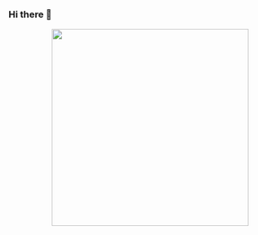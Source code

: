 ### Hi there 👋


<p align='center'>
  <a href="#"><img src="https://github-readme-stats.vercel.app/api/top-langs/?username=moshefortgang&layout=compact&langs_count=10&theme=dark&hide=html,1" width="350"></a>
</p>

<!--
**moshefortgang/moshefortgang** is a ✨ _special_ ✨ repository because its `README.md` (this file) appears on your GitHub profile.

Here are some ideas to get you started:

- 🔭 I’m currently working on ...
- 🌱 I’m currently learning ...
- 👯 I’m looking to collaborate on ...
- 🤔 I’m looking for help with ...
- 💬 Ask me about ...
- 📫 How to reach me: ...
- 😄 Pronouns: ...
- ⚡ Fun fact: ...
-->
